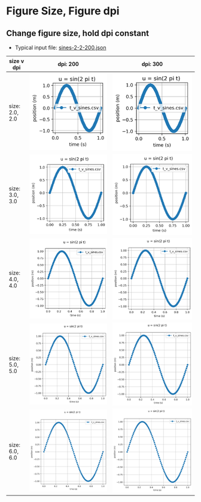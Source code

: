 # Figure Size, Figure dpi

## Change figure size, hold dpi constant 

* Typical input file: [sines-2-2-200.json](sines-2-2-200.json)

size v dpi        | dpi: 200       | dpi: 300
------------- |:-------------: | :----------:
size: 2.0, 2.0 | <img alt="sines-2-2-200" src="sines-2-2-200.png"/> | <img alt="sines-2-2-300" src="sines-2-2-300.png"/> 
size: 3.0, 3.0 | <img alt="sines-3-3-200" src="sines-3-3-200.png"/> | <img alt="sines-3-3-300" src="sines-3-3-300.png"/> 
size: 4.0, 4.0 | <img alt="sines-4-4-200" src="sines-4-4-200.png"/> | <img alt="sines-4-4-300" src="sines-4-4-300.png"/> 
size: 5.0, 5.0 | <img alt="sines-5-5-200" src="sines-5-5-200.png"/> | <img alt="sines-5-5-300" src="sines-5-5-300.png"/> 
size: 6.0, 6.0 | <img alt="sines-6-6-200" src="sines-6-6-200.png"/> | <img alt="sines-6-6-300" src="sines-6-6-300.png"/> 
